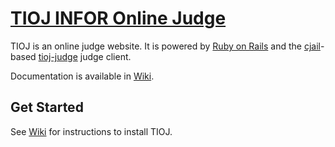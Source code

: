 [TIOJ INFOR Online Judge](http://tioj.ck.tp.edu.tw/)
==

TIOJ is an online judge website. It is powered by [Ruby on Rails](https://rubyonrails.org/) and the [cjail](https://github.com/Leo1003/cjail)-based [tioj-judge](https://github.com/TIOJ-INFOR-Online-Judge/tioj-judge) judge client.

Documentation is available in [Wiki](https://github.com/TIOJ-INFOR-Online-Judge/tioj/wiki).

## Get Started

See [Wiki](https://github.com/giver139/tioj/wiki/Get-Started) for instructions to install TIOJ.
